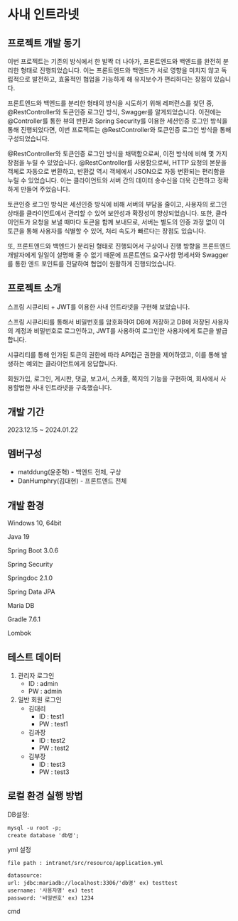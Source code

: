 사내 인트라넷
=============

프로젝트 개발 동기
------------------
이번 프로젝트는 기존의 방식에서 한 발짝 더 나아가, 프론트엔드와 백엔드를 완전히 분리한 형태로 진행되었습니다. 이는 프론트엔드와 백엔드가 서로 영향을 미치지 않고 독립적으로 발전하고, 효율적인 협업을 가능하게 해 유지보수가 편리하다는 장점이 있습니다.

프론트엔드와 백엔드를 분리한 형태의 방식을 시도하기 위해 레퍼런스를 찾던 중, @RestController와 토큰인증 로그인 방식, Swagger를 알게되었습니다. 이전에는 @Controller를 통한 뷰의 반환과 Spring Security를 이용한 세션인증 로그인 방식을 통해 진행되었다면, 이번 프로젝트는 @RestController와 토큰인증 로그인 방식을 통해 구성되었습니다.

@RestController와 토큰인증 로그인 방식을 채택함으로써, 이전 방식에 비해 몇 가지 장점을 누릴 수 있었습니다. @RestController를 사용함으로써, HTTP 요청의 본문을 객체로 자동으로 변환하고, 반환값 역시 객체에서 JSON으로 자동 변환되는 편리함을 누릴 수 있었습니다. 이는 클라이언트와 서버 간의 데이터 송수신을 더욱 간편하고 정확하게 만들어 주었습니다.

토큰인증 로그인 방식은 세션인증 방식에 비해 서버의 부담을 줄이고, 사용자의 로그인 상태를 클라이언트에서 관리할 수 있어 보안성과 확장성이 향상되었습니다. 또한, 클라이언트가 요청을 보낼 때마다 토큰을 함께 보내므로, 서버는 별도의 인증 과정 없이 이 토큰을 통해 사용자를 식별할 수 있어, 처리 속도가 빠르다는 장점도 있습니다.

또, 프론트엔드와 백엔드가 분리된 형태로 진행되어서 구상이나 진행 방향을 프론트엔드 개발자에게 일일이 설명해 줄 수 없기 때문에 프론트엔드 요구사항 명세서와 Swagger를 통한 엔드 포인트를 전달하여 협업이 원활하게 진행되었습니다.

프로젝트 소개
-------------
스프링 시큐리티 + JWT를 이용한 사내 인트라넷을 구현해 보았습니다. 

스프링 시큐리티를 통해서 비밀번호를 암호화하여 DB에 저장하고 DB에 저장된 사용자의 계정과 비밀번호로 로그인하고, JWT를 사용하여 로그인한 사용자에게 토큰을 발급합니다.

시큐리티를 통해 인가된 토큰의 권한에 따라 API접근 권한을 제어하였고, 이를 통해 발생하는 예외는 클라이언트에게 응답합니다.

회원가입, 로그인, 게시판, 댓글, 보고서, 스케줄, 쪽지의 기능을 구현하여, 회사에서 사용할법한 사내 인트라넷을 구축했습니다.

개발 기간
---------
2023.12.15 ~ 2024.01.22

멤버구성
--------
* matddung(윤준혁) - 백엔드 전체, 구상
* DanHumphry(김대현) - 프론트엔드 전체

개발 환경
---------
Windows 10, 64bit

Java 19

Spring Boot 3.0.6

Spring Security

Springdoc 2.1.0

Spring Data JPA

Maria DB

Gradle 7.6.1

Lombok

테스트 데이터
---------
1. 관리자 로그인
   * ID : admin
   * PW : admin
2. 일반 회원 로그인
   * 김대리
     * ID : test1
     * PW : test1
   * 김과장
     * ID : test2
     * PW : test2
   * 김부장
     * ID : test3
     * PW : test3

로컬 환경 실행 방법
-------------------
DB설정:

    mysql -u root -p;
    create database 'db명';
  
yml 설정

    file path : intranet/src/resource/application.yml
  
    datasource:
    url: jdbc:mariadb://localhost:3306/'db명' ex) testtest
    username: '사용자명' ex) test
    password: '비밀번호' ex) 1234
    
cmd
